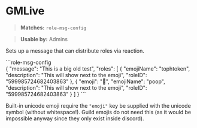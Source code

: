 # GMLive

> **Matches:** `role-msg-config`

> **Usable by:** Admins

Sets up a message that can distribute roles via reaction.

\`\`\`role-msg-config  
{
  "message": "This is a big old test",
  "roles": [
    { "emojiName": "tophtoken", "description": "This will show next to the emoji", "roleID": "599985724682403863" },
    { "emoji": "💩", "emojiName": "poop", "description": "This will show next to the emoji", "roleID": "599985724682403863" }
  ]
}
\`\`\`

Built-in unicode emoji require the `"emoji"` key be supplied with the unicode symbol (without whitespace!). Guild emojis do not need this (as it would be impossible anyway since they only exist inside discord).

